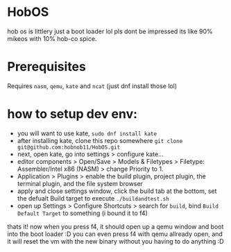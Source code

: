 # HobOS
hob os is littlery just a boot loader lol pls dont be impressed its like 90% mikeos with 10% hob-co spice.

# Prerequisites
Requires `nasm`, `qemu`, `kate` and `ncat` (just dnf install those lol)

# how to setup dev env:

 - you will want to use kate, `sudo dnf install kate`
 - after installing kate, clone this repo somewhere `git clone git@github.com:hobnob11/HobOS.git`
 - next, open kate, go into settings > configure kate...
 - editor components > Open/Save > Models & Filetypes > Filetype: Assembler/Intel x86 (NASM) > change Priority to 1.
 - Application > Plugins > enable the build plugin, project plugin, the terminal plugin, and the file system browser
 - apply and close settings window, click the build tab at the bottom, set the defualt Build target to execute `./buildandtest.sh`
 - open up Settings > Configure Shortcuts > search for `build`, bind `Build Default Target` to something (i bound it to f4)
 
thats it! now when you press f4, it should open up a qemu window and boot into the boot loader :D
you can even press f4 with qemu allready open, and it will reset the vm with the new binary without you having to do anything :D
 
